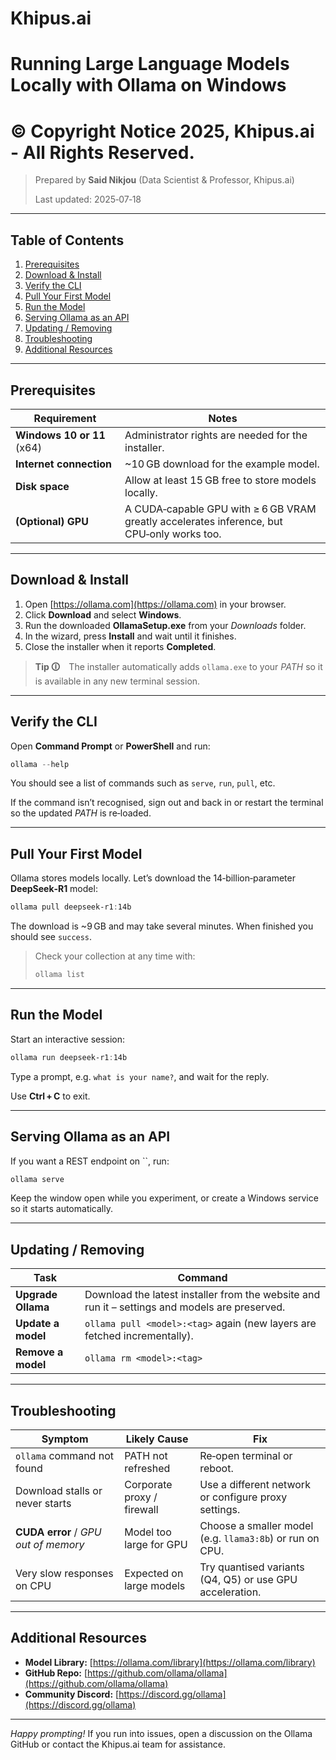 # Khipus.ai
# Running Large Language Models Locally with **Ollama** on Windows
# © Copyright Notice 2025, Khipus.ai - All Rights Reserved.

> Prepared by **Said Nikjou** (Data Scientist & Professor, Khipus.ai)
>
> Last updated: 2025‑07‑18

---

## Table of Contents

1. [Prerequisites](#prerequisites)
2. [Download & Install](#download--install)
3. [Verify the CLI](#verify-the-cli)
4. [Pull Your First Model](#pull-your-first-model)
5. [Run the Model](#run-the-model)
6. [Serving Ollama as an API](#serving-ollama-as-an-api)
7. [Updating / Removing](#updating--removing)
8. [Troubleshooting](#troubleshooting)
9. [Additional Resources](#additional-resources)

---

## Prerequisites

| Requirement                | Notes                                                                                      |
| -------------------------- | ------------------------------------------------------------------------------------------ |
| **Windows 10 or 11** (x64) | Administrator rights are needed for the installer.                                         |
| **Internet connection**    | \~10 GB download for the example model.                                                    |
| **Disk space**             | Allow at least 15 GB free to store models locally.                                         |
| **(Optional) GPU**         | A CUDA‑capable GPU with ≥ 6 GB VRAM greatly accelerates inference, but CPU‑only works too. |

---

## Download & Install

1. Open [https://ollama.com](https://ollama.com) in your browser.&#x20;
2. Click **Download** and select **Windows**.&#x20;
3. Run the downloaded **OllamaSetup.exe** from your *Downloads* folder.&#x20;
4. In the wizard, press **Install** and wait until it finishes.&#x20;
5. Close the installer when it reports **Completed**.

> **Tip 🛈** The installer automatically adds `ollama.exe` to your *PATH* so it is available in any new terminal session.

---

## Verify the CLI

Open **Command Prompt** or **PowerShell** and run:

```powershell
ollama --help
```

You should see a list of commands such as `serve`, `run`, `pull`, etc.&#x20;

If the command isn’t recognised, sign out and back in or restart the terminal so the updated *PATH* is re‑loaded.

---

## Pull Your First Model

Ollama stores models locally.  Let’s download the 14‑billion‑parameter **DeepSeek‑R1** model:

```powershell
ollama pull deepseek-r1:14b
```

The download is \~9 GB and may take several minutes.  When finished you should see `success`.&#x20;

> Check your collection at any time with:
>
> ```powershell
> ollama list
> ```
>
>

---

## Run the Model

Start an interactive session:

```powershell
ollama run deepseek-r1:14b
```

Type a prompt, e.g. `what is your name?`, and wait for the reply.&#x20;

Use **Ctrl + C** to exit.

---

## Serving Ollama as an API

If you want a REST endpoint on ``, run:

```powershell
ollama serve
```

Keep the window open while you experiment, or create a Windows service so it starts automatically.

---

## Updating / Removing

| Task               | Command                                                                                        |
| ------------------ | ---------------------------------------------------------------------------------------------- |
| **Upgrade Ollama** | Download the latest installer from the website and run it – settings and models are preserved. |
| **Update a model** | `ollama pull <model>:<tag>` again (new layers are fetched incrementally).                      |
| **Remove a model** | `ollama rm <model>:<tag>`                                                                      |

---

## Troubleshooting

| Symptom                              | Likely Cause               | Fix                                                      |
| ------------------------------------ | -------------------------- | -------------------------------------------------------- |
| `ollama` command not found           | PATH not refreshed         | Re‑open terminal or reboot.                              |
| Download stalls or never starts      | Corporate proxy / firewall | Use a different network or configure proxy settings.     |
| **CUDA error** / *GPU out of memory* | Model too large for GPU    | Choose a smaller model (e.g. `llama3:8b`) or run on CPU. |
| Very slow responses on CPU           | Expected on large models   | Try quantised variants (Q4, Q5) or use GPU acceleration. |

---

## Additional Resources

- **Model Library:** [https://ollama.com/library](https://ollama.com/library)
- **GitHub Repo:** [https://github.com/ollama/ollama](https://github.com/ollama/ollama)
- **Community Discord:** [https://discord.gg/ollama](https://discord.gg/ollama)

---

*Happy prompting!*  If you run into issues, open a discussion on the Ollama GitHub or contact the Khipus.ai team for assistance.

